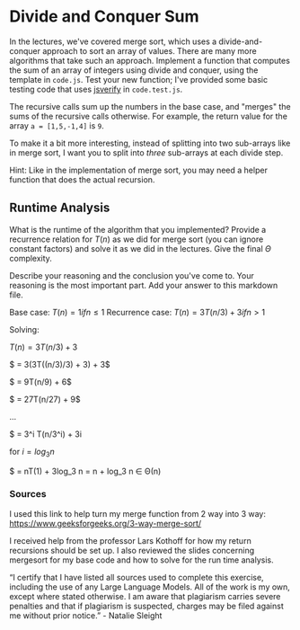# Divide and Conquer Sum

In the lectures, we've covered merge sort, which uses a divide-and-conquer
approach to sort an array of values. There are many more algorithms that take
such an approach. Implement a function that computes the sum of an array of
integers using divide and conquer, using the template in `code.js`. Test your
new function; I've provided some basic testing code that uses
[jsverify](https://jsverify.github.io/) in `code.test.js`.

The recursive calls sum up the numbers in the base case, and "merges" the sums
of the recursive calls otherwise. For example, the return value for the array `a
= [1,5,-1,4]` is `9`.

To make it a bit more interesting, instead of splitting into two sub-arrays like
in merge sort, I want you to split into *three* sub-arrays at each divide step.

Hint: Like in the implementation of merge sort, you may need a helper function
that does the actual recursion.

## Runtime Analysis

What is the runtime of the algorithm that you implemented? Provide a recurrence
relation for $T(n)$ as we did for merge sort (you can ignore constant factors)
and solve it as we did in the lectures. Give the final $\Theta$ complexity.

Describe your reasoning and the conclusion you've come to. Your reasoning is the
most important part. Add your answer to this markdown file.

Base case: $T(n) = 1 if n \leq 1$
Recurrence case: $T(n) = 3T(n/3) + 3 if n > 1$

Solving:

$T(n) = 3T(n/3) + 3$

 $ = 3(3T((n/3)/3) + 3) + 3$
    
 $ = 9T(n/9) + 6$
    
 $ = 27T(n/27) + 9$
    
 ...
 
 $ = 3^i T(n/3^i) + 3i

for $i = log_3 n$

 $ = nT(1) + 3log_3 n = n + log_3 n ∈ Θ(n) 

### Sources

I used this link to help turn my merge function from 2 way into 3 way: https://www.geeksforgeeks.org/3-way-merge-sort/

I received help from the professor Lars Kothoff for how my return recursions should be set up. I also reviewed the slides concerning mergesort 
for my base code and how to solve for the run time analysis.

“I certify that I have listed all sources used to complete this exercise, including the use of any Large Language Models. All of the work is my own, except where stated otherwise. I am aware that plagiarism carries severe penalties and that if plagiarism is suspected, charges may be filed against me without prior notice.” - Natalie Sleight
